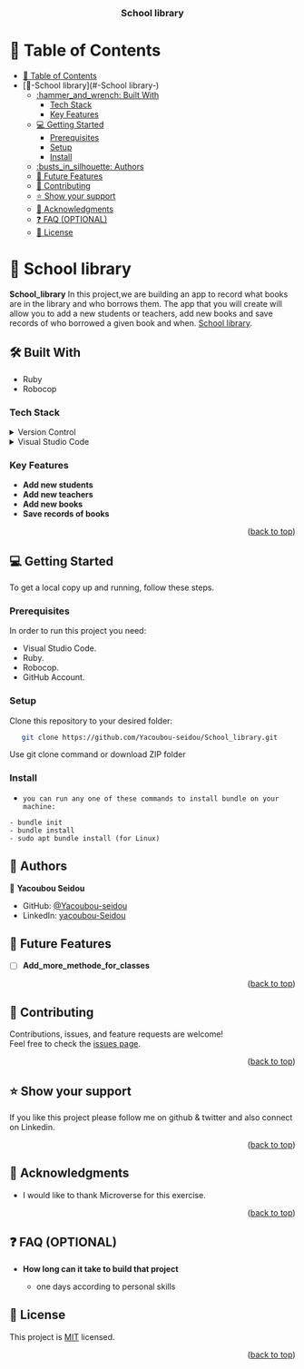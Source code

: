 <a name="readme-top"></a>

<div align="center">
  <br/>
  <h3><b>School library</b></h3>
</div>

# 📗 Table of Contents

- [📗 Table of Contents](#-table-of-contents)
- [📖-School library](#-School library-)
  - [:hammer\_and\_wrench: Built With ](#hammer_and_wrench-built-with-)
    - [Tech Stack ](#tech-stack-)
    - [Key Features ](#key-features-)
  - [💻 Getting Started ](#-getting-started-)
    - [Prerequisites](#prerequisites)
    - [Setup](#setup)
     - [Install](#install)
  - [:busts\_in\_silhouette: Authors ](#busts_in_silhouette-authors-)
  - [:telescope: Future Features ](#telescope-future-features-)
  - [:handshake: Contributing ](#handshake-contributing-)
  - [:star:️ Show your support ](#star️-show-your-support-)
  - [:pray: Acknowledgments ](#pray-acknowledgments-)
  - [:question: FAQ (OPTIONAL) ](#question-faq-optional-)
  - [📝 License ](#-license-)

# 📖 School library <a name="about-project"></a>
**School_library** In this project,we are building an app to record what books are in the library and who borrows them. The app that you will create will allow you to add a new students or teachers, add new books and save records of who borrowed a given book and when.
 <a href="https://rubydoc.org/core-.0.0/Enumerable.html">School library</a>.

## :hammer_and_wrench: Built With <a name="built-with"></a>
- Ruby
- Robocop

### Tech Stack <a name="tech-stack"></a>
<details>
  <summary>Version Control</summary>
  <ul>
    <li><a href="https://github.com/">Git Hub</a></li>
  </ul>
</details>
<details>
  <summary>Visual Studio Code</summary>
  <ul>
    <li><a href="https://code.visualstudio.com">Visual Studio Code</a></li>
  </ul>
</details>

### Key Features <a name="key-features"></a>

- **Add new students**
- **Add new teachers**
- **Add new books**
- **Save records of books**

<p align="right">(<a href="#readme-top">back to top</a>)</p>

## 💻 Getting Started <a name="getting-started"></a>

To get a local copy up and running, follow these steps.

### Prerequisites

In order to run this project you need:
- Visual Studio Code.
- Ruby.
- Robocop.
- GitHub Account.

### Setup

Clone this repository to your desired folder:
```sh
   git clone https://github.com/Yacoubou-seidou/School_library.git
```
Use git clone command or download ZIP folder

### Install

- `you can run any one of these commands to install bundle on your machine:`
```
- bundle init
- bundle install
- sudo apt bundle install (for Linux)
```

## :busts_in_silhouette: Authors <a name="authors"></a>
:bust_in_silhouette: **Yacoubou Seidou**
- GitHub: [@Yacoubou-seidou](https://github.com/Yacoubou-seidou)
- LinkedIn: [yacoubou-Seidou](https://www.linkedin.com/in/yacoubou-seidou-chaibou/)

## :telescope: Future Features <a name="future-features"></a><br/>
- [ ] **Add_more_methode_for_classes**<br/>
<p align="right">(<a href="#readme-top">back to top</a>)</p>

## :handshake: Contributing <a name="contributing"></a>
Contributions, issues, and feature requests are welcome!<br/>
Feel free to check the [issues page](https://github.com/Yacoubou-seidou/School_library/issues).
<p align="right">(<a href="#readme-top">back to top</a>)</p>

## :star:️ Show your support <a name="support"></a>
If you like this project please follow me on github & twitter and also connect on Linkedin.
<p align="right">(<a href="#readme-top">back to top</a>)</p>

## :pray: Acknowledgments <a name="acknowledgements"></a>
- I would like to thank Microverse for this exercise. <br>


<p align="right">(<a href="#readme-top">back to top</a>)</p>

## :question: FAQ (OPTIONAL) <a name="faq"></a><br/>
- **How long can it take to build that project**

  - one days according to personal skills

## 📝 License <a name="license"></a>

This project is [MIT](/MIT.md) licensed.


<p align="right">(<a href="#readme-top">back to top</a>)</p>
